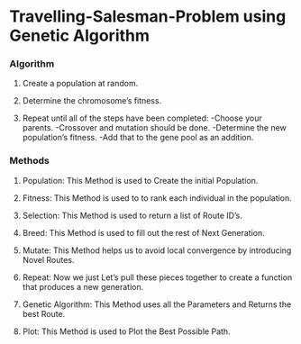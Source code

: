﻿# Travelling-Salesman-Problem using Genetic Algorithm

 ### Algorithm
 
 1)  Create a population at random. 

2)  Determine the chromosome’s fitness.

3)  Repeat until all of the steps have been completed: 
-Choose your parents. 
-Crossover and mutation should be done. 
-Determine the new population’s fitness. 
-Add that to the gene pool as an addition.


### Methods

1)  Population: This Method is used to Create the initial Population.

2)  Fitness: This Method is used to to rank each individual in the population.

3)  Selection: This Method is used to return a list of Route ID’s.

4)  Breed: This Method is used to fill out the rest of Next Generation.

5)  Mutate: This Method helps us to avoid local convergence by introducing Novel Routes.

6)  Repeat: Now we just  Let’s pull these pieces together to create a function that produces a new generation.

7)  Genetic Algorithm: This Method uses all the Parameters and Returns the best Route.

8)  Plot: This Method is used to Plot the Best Possible Path.

